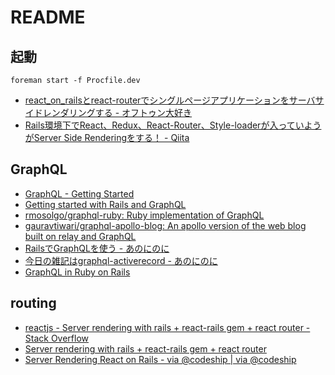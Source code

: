 # README

## 起動

```
foreman start -f Procfile.dev
```

- [react_on_railsとreact-routerでシングルページアプリケーションをサーバサイドレンダリングする - オフトゥン大好き](http://nukosuke.hatenablog.jp/entry/rails/react_on_rails)
- [Rails環境下でReact、Redux、React-Router、Style-loaderが入っていようがServer Side Renderingをする！ - Qiita](http://qiita.com/chimame/items/8f8fa2f310a5a8b52da6)


## GraphQL
- [GraphQL - Getting Started](http://graphql-ruby.org/getting_started)
- [Getting started with Rails and GraphQL](http://mgiroux.me/2015/getting-started-with-rails-graphql-relay/)
- [rmosolgo/graphql-ruby: Ruby implementation of GraphQL](https://github.com/rmosolgo/graphql-ruby)
- [gauravtiwari/graphql-apollo-blog: An apollo version of the web blog built on relay and GraphQL](https://github.com/gauravtiwari/graphql-apollo-blog)
- [RailsでGraphQLを使う - あのにのに](http://anoninoni.hateblo.jp/entry/2017/05/21/214322)
- [今日の雑記はgraphql-activerecord - あのにのに](http://anoninoni.hateblo.jp/entry/2017/05/21/212820)
- [GraphQL in Ruby on Rails](http://syndicode.co/2016/06/03/graphql-in-ruby-on-rails/)


## routing
- [reactjs - Server rendering with rails + react-rails gem + react router - Stack Overflow](https://stackoverflow.com/questions/35939324/server-rendering-with-rails-react-rails-gem-react-router)
- [Server rendering with rails + react-rails gem + react router](http://www.devsplanet.com/question/35939324)
- [Server Rendering React on Rails - via @codeship | via @codeship](https://blog.codeship.com/server-rendering-react-on-rails/) 